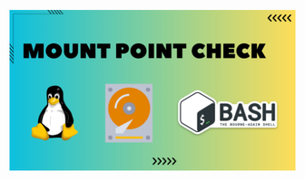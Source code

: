 ![image alt](https://github.com/AdhmAbdein/Mount-Point-check/blob/aa676ec2a37a33c61f5735be67b4746ae6008f45/image.png)
